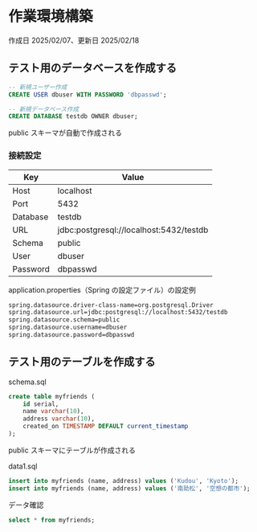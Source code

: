 # 作業環境構築

作成日 2025/02/07、更新日 2025/02/18

## テスト用のデータベースを作成する

```sql
-- 新規ユーザー作成
CREATE USER dbuser WITH PASSWORD 'dbpasswd';

-- 新規データベース作成
CREATE DATABASE testdb OWNER dbuser;
```

public スキーマが自動で作成される

### 接続設定

| Key      | Value                                   |
| -------- | --------------------------------------- |
| Host     | localhost                               |
| Port     | 5432                                    |
| Database | testdb                                  |
| URL      | jdbc:postgresql://localhost:5432/testdb |
| Schema   | public                                  |
| User     | dbuser                                  |
| Password | dbpasswd                                |

application.properties（Spring の設定ファイル）の設定例

```bash
spring.datasource.driver-class-name=org.postgresql.Driver
spring.datasource.url=jdbc:postgresql://localhost:5432/testdb
spring.datasource.schema=public
spring.datasource.username=dbuser
spring.datasource.password=dbpasswd
```

## テスト用のテーブルを作成する

schema.sql

```sql
create table myfriends (
    id serial,
    name varchar(10),
    address varchar(10),
    created_on TIMESTAMP DEFAULT current_timestamp
);
```

public スキーマにテーブルが作成される

data1.sql

```sql
insert into myfriends (name, address) values ('Kudou', 'Kyoto');
insert into myfriends (name, address) values ('南助松', '空想の都市');
```

データ確認

```sql
select * from myfriends;
```
